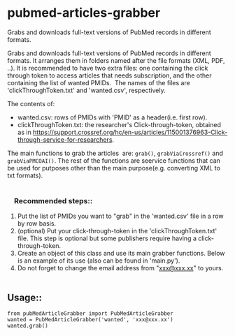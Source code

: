 # pubmed-articles-grabber
Grabs and downloads full-text versions of PubMed records in different formats.

Grabs and downloads full-text versions of PubMed records in different formats. It arranges them in folders named after the file formats (XML, PDF, ..). It is recommended to have two extra files: one containing the click through token to access articles that needs subscription, and the other containing the list of wanted PMIDs.  The names of the files are 'clickThroughToken.txt' and 'wanted.csv', respectively.  

The contents of:      
- wanted.csv: rows of PMIDs with 'PMID' as a header(i.e. first row).     
- clickThroughToken.txt: the researcher's Click-through-token, obtained as in https://support.crossref.org/hc/en-us/articles/115001376963-Click-through-service-for-researchers. 

The main functions to grab the articles  are: `grab()`, `grabViaCrossref()` and `grabViaPMCOAI()`. The rest of the functions are seervice functions that can be used for putposes other than the main purpose(e.g. converting XML to txt formats).    
    
###     Recommended steps::  
1. Put the list of PMIDs you want to "grab" in the 'wanted.csv' file in a row by row basis.    
2. (optional) Put your click-through-token in the 'clickThroughToken.txt' file. This step is optional but some publishers require having a click-through-token.    
3. Create an object of this class and use its main grabber functions. Below is an example of its use (also can be found in 'main.py').    
4. Do not forget to change the email address from "xxx@xxx.xx" to yours.    
    
##  Usage::        
```
from pubMedArticleGrabber import PubMedArticleGrabber    
wanted = PubMedArticleGrabber('wanted', 'xxx@xxx.xx')      
wanted.grab()  
```
